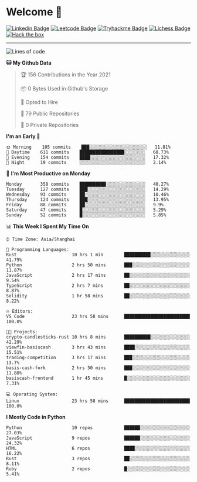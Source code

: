 # Welcome 👋

[![Linkedin Badge](https://img.shields.io/badge/-PedroTorres-blue?style=flat-square&logo=Linkedin&logoColor=white&link=https://www.linkedin.com/in/PedroTorres/)](https://www.linkedin.com/in/pedro-torres-cruz/)
[![Leetcode Badge](https://img.shields.io/badge/profile-leetcode-green)](https://leetcode.com/corfucinas/)
[![Tryhackme Badge](https://img.shields.io/badge/profile-tryhackme-blue)](https://tryhackme.com/p/Corfucinas/)
[![Lichess Badge](https://img.shields.io/badge/challenge_me-lichess-yellow)](https://lichess.org/@/Corfucinas)
[![Hack the box](https://img.shields.io/badge/hack_the_box-profile-red)](https://www.hackthebox.eu/profile/375826)

---

<!--START_SECTION:waka-->
![Lines of code](https://img.shields.io/badge/From%20Hello%20World%20I%27ve%20Written-1.4%20million%20lines%20of%20code-blue)

**🐱 My Github Data** 

> 🏆 156 Contributions in the Year 2021
 > 
> 📦 0 Bytes Used in Github's Storage 
 > 
> 💼 Opted to Hire
 > 
> 📜 79 Public Repositories 
 > 
> 🔑 0 Private Repositories  
 > 
**I'm an Early 🐤** 

```text
🌞 Morning    105 commits    ███░░░░░░░░░░░░░░░░░░░░░░   11.81% 
🌆 Daytime    611 commits    █████████████████░░░░░░░░   68.73% 
🌃 Evening    154 commits    ████░░░░░░░░░░░░░░░░░░░░░   17.32% 
🌙 Night      19 commits     ░░░░░░░░░░░░░░░░░░░░░░░░░   2.14%

```
📅 **I'm Most Productive on Monday** 

```text
Monday       358 commits    ██████████░░░░░░░░░░░░░░░   40.27% 
Tuesday      127 commits    ███░░░░░░░░░░░░░░░░░░░░░░   14.29% 
Wednesday    93 commits     ██░░░░░░░░░░░░░░░░░░░░░░░   10.46% 
Thursday     124 commits    ███░░░░░░░░░░░░░░░░░░░░░░   13.95% 
Friday       88 commits     ██░░░░░░░░░░░░░░░░░░░░░░░   9.9% 
Saturday     47 commits     █░░░░░░░░░░░░░░░░░░░░░░░░   5.29% 
Sunday       52 commits     █░░░░░░░░░░░░░░░░░░░░░░░░   5.85%

```


📊 **This Week I Spent My Time On** 

```text
⌚︎ Time Zone: Asia/Shanghai

💬 Programming Languages: 
Rust                     10 hrs 1 min        ██████████░░░░░░░░░░░░░░░   41.79% 
Python                   2 hrs 50 mins       ███░░░░░░░░░░░░░░░░░░░░░░   11.87% 
JavaScript               2 hrs 17 mins       ██░░░░░░░░░░░░░░░░░░░░░░░   9.54% 
TypeScript               2 hrs 7 mins        ██░░░░░░░░░░░░░░░░░░░░░░░   8.87% 
Solidity                 1 hr 58 mins        ██░░░░░░░░░░░░░░░░░░░░░░░   8.22%

🔥 Editors: 
VS Code                  23 hrs 58 mins      █████████████████████████   100.0%

🐱‍💻 Projects: 
crypto-candlesticks-rust 10 hrs 8 mins       ██████████░░░░░░░░░░░░░░░   42.29% 
viewfin-basiscash        3 hrs 43 mins       ████░░░░░░░░░░░░░░░░░░░░░   15.51% 
trading-competition      3 hrs 17 mins       ███░░░░░░░░░░░░░░░░░░░░░░   13.7% 
basis-cash-fork          2 hrs 50 mins       ███░░░░░░░░░░░░░░░░░░░░░░   11.88% 
basiscash-frontend       1 hr 45 mins        █░░░░░░░░░░░░░░░░░░░░░░░░   7.31%

💻 Operating System: 
Linux                    23 hrs 58 mins      █████████████████████████   100.0%

```

**I Mostly Code in Python** 

```text
Python                   10 repos            ██████░░░░░░░░░░░░░░░░░░░   27.03% 
JavaScript               9 repos             ██████░░░░░░░░░░░░░░░░░░░   24.32% 
HTML                     6 repos             ████░░░░░░░░░░░░░░░░░░░░░   16.22% 
Rust                     3 repos             ██░░░░░░░░░░░░░░░░░░░░░░░   8.11% 
Ruby                     2 repos             █░░░░░░░░░░░░░░░░░░░░░░░░   5.41%

```



<!--END_SECTION:waka-->
